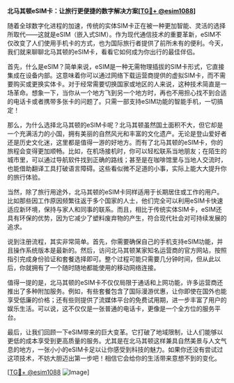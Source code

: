 **北马其顿eSIM卡：让旅行更便捷的数字解决方案[[TG💪+ @esim1088](https://t.me/s/esim1088)]**

随着全球数字化进程的加速，传统的实体SIM卡正在被一种更加智能、灵活的选择所取代——这就是eSIM（嵌入式SIM）。作为现代通信技术的重要革新，eSIM不仅改变了人们使用手机卡的方式，也为国际旅行者提供了前所未有的便利。今天，我们就来聊聊北马其顿的eSIM卡，看看它如何成为你出行的最佳伴侣。

首先，什么是eSIM？简单来说，eSIM是一种无需物理插拔的SIM卡形式，它直接集成在设备内部。这意味着你可以通过网络下载运营商提供的虚拟SIM卡，而不需要购买或更换实体卡。对于经常需要切换国家或地区的人来说，这种技术简直是一场革命。想象一下，当你从一个地方飞到另一个地方时，再也不用担心找不到合适的电话卡或者携带多张卡的问题了。只需一部支持eSIM功能的智能手机，一切搞定！

那么，为什么选择北马其顿的eSIM卡呢？北马其顿虽然国土面积不大，但它却是一个充满活力的小国，拥有美丽的自然风光和丰富的文化遗产。无论是登山爱好者还是历史文化迷，这里都是值得一游的好地方。而有了北马其顿的eSIM卡，你的旅程会变得更加顺畅。比如，在机场接机时，你可以轻松联系当地朋友；在陌生的城市里，可以通过导航软件找到正确的路线；甚至是在咖啡馆里与当地人交流时，也能借助翻译工具打破语言障碍。这些看似微不足道的小事，实际上能大大提升你的旅行体验。

当然，除了旅行用途外，北马其顿的eSIM卡同样适用于长期居住或工作的用户。比如那些因工作原因频繁往返于多个国家的人士，他们完全可以利用eSIM卡快速适应新环境，保持与家人和同事的联系。而且，相比于传统实体SIM卡，eSIM还具有环保的优势，因为它减少了塑料废弃物的产生，符合现代社会对可持续发展的追求。

说到注册流程，其实非常简单。首先，你需要确保自己的手机支持eSIM功能，并且操作系统版本是最新的。然后，访问北马其顿某家知名运营商的官方网站，按照指引完成身份验证和套餐选择即可。整个过程可能只需要几分钟时间，但从此以后，你就拥有了一个随时随地都能使用的移动网络连接。

值得一提的是，北马其顿的eSIM卡不仅仅局限于通话和上网功能，许多运营商还推出了多种附加服务。例如，有些套餐包含了国际漫游优惠，让你即使在国外也能享受低廉的价格；还有些则提供了流媒体平台的免费试用期，进一步丰富了用户的娱乐生活。可以说，这不仅仅是一张普通的电话卡，更像是一个全方位的服务平台。

最后，让我们回顾一下eSIM带来的巨大变革。它打破了地域限制，让人们能够以更低的成本享受到更高质量的服务。尤其是在北马其顿这样兼具自然美景与人文气息的地方，一张小小的eSIM卡足以让你感受到科技的魅力。如果你还没有尝试过这项技术，不妨大胆迈出第一步吧！相信它会给你的生活带来意想不到的变化。

[[TG💪+ @esim1088](https://t.me/s/esim1088) ![Image](https://i.postimg.cc/4NQfJmqS/Snipaste-2025-05-13-00-14-12.png)]